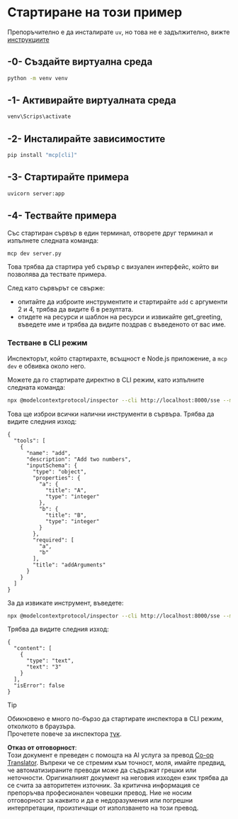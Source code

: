<!--
CO_OP_TRANSLATOR_METADATA:
{
  "original_hash": "69ba3bd502bd743233137bac5539c08b",
  "translation_date": "2025-08-18T21:18:43+00:00",
  "source_file": "03-GettingStarted/05-sse-server/solution/python/README.md",
  "language_code": "bg"
}
-->
# Стартиране на този пример

Препоръчително е да инсталирате `uv`, но това не е задължително, вижте [инструкциите](https://docs.astral.sh/uv/#highlights)

## -0- Създайте виртуална среда

```bash
python -m venv venv
```

## -1- Активирайте виртуалната среда

```bash
venv\Scrips\activate
```

## -2- Инсталирайте зависимостите

```bash
pip install "mcp[cli]"
```

## -3- Стартирайте примера

```bash
uvicorn server:app
```

## -4- Тествайте примера

Със стартиран сървър в един терминал, отворете друг терминал и изпълнете следната команда:

```bash
mcp dev server.py
```

Това трябва да стартира уеб сървър с визуален интерфейс, който ви позволява да тествате примера.

След като сървърът се свърже:

- опитайте да изброите инструментите и стартирайте `add` с аргументи 2 и 4, трябва да видите 6 в резултата.
- отидете на ресурси и шаблон на ресурси и извикайте get_greeting, въведете име и трябва да видите поздрав с въведеното от вас име.

### Тестване в CLI режим

Инспекторът, който стартирахте, всъщност е Node.js приложение, а `mcp dev` е обвивка около него.

Можете да го стартирате директно в CLI режим, като изпълните следната команда:

```bash
npx @modelcontextprotocol/inspector --cli http://localhost:8000/sse --method tools/list
```

Това ще изброи всички налични инструменти в сървъра. Трябва да видите следния изход:

```text
{
  "tools": [
    {
      "name": "add",
      "description": "Add two numbers",
      "inputSchema": {
        "type": "object",
        "properties": {
          "a": {
            "title": "A",
            "type": "integer"
          },
          "b": {
            "title": "B",
            "type": "integer"
          }
        },
        "required": [
          "a",
          "b"
        ],
        "title": "addArguments"
      }
    }
  ]
}
```

За да извикате инструмент, въведете:

```bash
npx @modelcontextprotocol/inspector --cli http://localhost:8000/sse --method tools/call --tool-name add --tool-arg a=1 --tool-arg b=2
```

Трябва да видите следния изход:

```text
{
  "content": [
    {
      "type": "text",
      "text": "3"
    }
  ],
  "isError": false
}
```

> [!TIP]  
> Обикновено е много по-бързо да стартирате инспектора в CLI режим, отколкото в браузъра.  
> Прочетете повече за инспектора [тук](https://github.com/modelcontextprotocol/inspector).

**Отказ от отговорност**:  
Този документ е преведен с помощта на AI услуга за превод [Co-op Translator](https://github.com/Azure/co-op-translator). Въпреки че се стремим към точност, моля, имайте предвид, че автоматизираните преводи може да съдържат грешки или неточности. Оригиналният документ на неговия изходен език трябва да се счита за авторитетен източник. За критична информация се препоръчва професионален човешки превод. Ние не носим отговорност за каквито и да е недоразумения или погрешни интерпретации, произтичащи от използването на този превод.